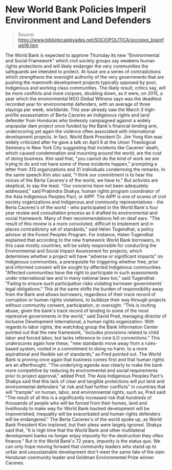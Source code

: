 # New World Bank Policies Imperil Environment and Land Defenders

> Source: https://www.bibliotecapleyades.net/SOCIOPOLITICA/sociopol_bisimfwb16.htm

The World Bank is expected to
approve Thursday its new "Environmental
and Social Framework" which civil society groups say weakens
human rights protections and will likely endanger the
very communities the safeguards are intended to protect.
At issue are a series of
contradictions which strengthens the oversight authority of the
very governments that are pushing the mammoth development
projects typically opposed by poor, Indigenous and working class
communities.
The likely result, critics say, will
be more conflicts and more corpses, doubling down, as it were,
on 2015, a year which the environmental NGO
Global Witness says was the deadliest recorded year for
environmental defenders, with an average of three slayings per
week, worldwide.
This year already saw the March 3
high-profile
assassination of
Berta Caceres an Indigenous rights
and land defender from Honduras who tirelessly campaigned
against a widely unpopular dam project once funded by the Bank's
financial lending arm, underscoring yet again the violence often
associated with international development projects.
In fact, World Bank President Dr.
Jim Yong Kim was widely criticized after he gave
a talk on April 6 at the Union Theological Seminary in New
York City suggesting that incidents like Caceres' death, which
caused condemnation and mourning around the world, are the cost
of doing business.
Kim said that,
"you cannot do the kind of work
we are trying to do and not have some of these incidents
happen," prompting
a letter from 313 organizations and 31 individuals
condemning the remarks.
In the same speech Kim also said,
"I think our commitment is to
hear the voices of the Berta Caceres's of the world, we have
to."
But activists are skeptical, to say
the least.
"Our concerns have not been
adequately addressed," said Prabindra Shakya, human rights
program coordinator of the Asia
Indigenous Peoples Pact, or
AIPP.
The AIPP is one of scores of civil
society organizations and Indigenous and community
representatives - the Berta Caceres's of the world - who
participated in the World Bank's four year review and
consultation process as it drafted its environmental and social
framework.
Many of their recommendations fell
on deaf ears.
"The result of this review is a
more convoluted, difficult to implement and in places
contradictory set of standards," said Helen Tugendhat, a
policy advisor at the
Forest Peoples Program.
For instance, Helen Tugendhat
explained that according to the new framework World Bank
borrowers, in this case mostly countries, will be solely
responsible for conducting the Environmental and Social
Impact Assessment for projects, which determines whether a
project will have "adverse or significant impacts" on Indigenous
communities, a prerequisite for triggering whether free, prior
and informed consent will be sought by affected Indigenous
communities.
"Affected communities have the
right to participate in such assessments under international
law and in many national laws too," said Tugendhat.
"Failing to ensure such
participation risks violating borrower governments' legal
obligations."
This at the same shifts the burden
of responsibility away from the Bank and allows borrowers,
regardless of their track record of corruption or human
rights violations, to bulldoze their way through projects
without community consent, participation, or oversight.
"This is inviting abuse, given
the bank's track record of lending to some of the
most repressive governments in the world," said David
Pred, managing director of
Inclusive
Development International, a human rights organization.
With regards to labor rights, the
watchdog group the
Bank Information Center pointed out that the new framework,
"includes provisions related to
child labor and forced labor, but lacks reference to core
ILO conventions."
This underscores again how these,
"new standards move away from a
rules-based system, rooted in a commitment to doing no harm,
to a more aspirational and flexible set of standards," as
Pred pointed out.
The World Bank is proving once again
that business comes first and that human rights are an
afterthought.
"The underlying agenda was
clearly to make the bank more competitive by reducing its
environmental and social requirements prior to project
approval," added Pred.
The Asia Indigenous Peoples Pact's Shakya said that this lack of clear and tangible protections
will put land and environmental defenders "at risk and fuel
further conflicts" in countries that will "trample" on human,
labor, and environmental rights, such as,
Pred said:
"The result of all this is a
significantly increased risk that hundreds of thousands of
people who will be
forced from their homes, land and livelihoods to make
way for World Bank-backed development will be impoverished,
inequality will be exacerbated and
human rights defenders will be endangered."
The Berta Caceres's of the world
spoke up, as World Bank President Kim implored, but their pleas
were largely ignored.
Shakya said that,
"it is high time that the World
Bank and other multilateral development banks no longer
enjoy impunity for the destruction they often finance."
But in the World Bank's 72 years,
impunity is the status quo.
We can only hope moving forward that
community leaders who stand up to unfair and unsustainable
development don't meet the same fate of the slain Honduran
community leader and
Goldman Environmental Prize winner Caceres.
